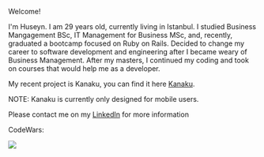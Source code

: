 Welcome!

I'm Huseyn. I am 29 years old, currently living in Istanbul. I studied Business Mangagement BSc, IT Management for Business MSc, and, recently, graduated a bootcamp focused on Ruby on Rails. Decided to change my career to software development and engineering after I became weary of Business Management. After my masters, I continued my coding and took on courses that would help me as a developer.

My recent project is Kanaku, you can find it here <a href="http://www.kanaku.me/">Kanaku</a>.

NOTE: Kanaku is currently only designed for mobile users.

Please contact me on my <a href="https://www.linkedin.com/in/huseyn-hajiyev-akif/">LinkedIn</a> for more information

CodeWars:

<a href="https://www.codewars.com/users/HuseynHajiyev"><img src="https://www.codewars.com/users/HuseynHajiyev/badges/large"></img></a>
